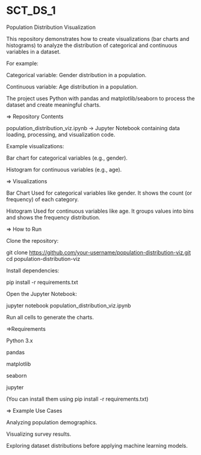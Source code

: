# SCT_DS_1
Population Distribution Visualization

This repository demonstrates how to create visualizations (bar charts and histograms) to analyze the distribution of categorical and continuous variables in a dataset.

For example:

Categorical variable: Gender distribution in a population.

Continuous variable: Age distribution in a population.

The project uses Python with pandas and matplotlib/seaborn to process the dataset and create meaningful charts.

=> Repository Contents

population_distribution_viz.ipynb → Jupyter Notebook containing data loading, processing, and visualization code.

Example visualizations:

Bar chart for categorical variables (e.g., gender).

Histogram for continuous variables (e.g., age).

=> Visualizations

Bar Chart
Used for categorical variables like gender. It shows the count (or frequency) of each category.

Histogram
Used for continuous variables like age. It groups values into bins and shows the frequency distribution.

=> How to Run

Clone the repository:

git clone https://github.com/your-username/population-distribution-viz.git
cd population-distribution-viz


Install dependencies:

pip install -r requirements.txt


Open the Jupyter Notebook:

jupyter notebook population_distribution_viz.ipynb


Run all cells to generate the charts.

 =>Requirements

Python 3.x

pandas

matplotlib

seaborn

jupyter

(You can install them using pip install -r requirements.txt)

=> Example Use Cases

Analyzing population demographics.

Visualizing survey results.

Exploring dataset distributions before applying machine learning models.
